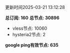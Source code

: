 更新时间2025-03-21 13:12:28

**总订阅: 160**
**总节点: 30896**
- vless节点: 10060
- hysteria2节点: 2

**google ping有效节点: 635**
